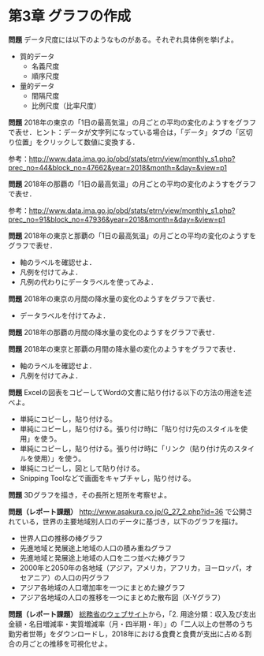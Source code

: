 # 第3章 グラフの作成

**問題** データ尺度には以下のようなものがある。それぞれ具体例を挙げよ。

* 質的データ
  * 名義尺度
  * 順序尺度
* 量的データ
  * 間隔尺度
  * 比例尺度（比率尺度）

**問題** 2018年の東京の「1日の最高気温」の月ごとの平均の変化のようすをグラフで表せ．ヒント：データが文字列になっている場合は，「データ」タブの「区切り位置」をクリックして数値に変換する．

参考：http://www.data.jma.go.jp/obd/stats/etrn/view/monthly_s1.php?prec_no=44&block_no=47662&year=2018&month=&day=&view=p1

**問題** 2018年の那覇の「1日の最高気温」の月ごとの平均の変化のようすをグラフで表せ．

参考：http://www.data.jma.go.jp/obd/stats/etrn/view/monthly_s1.php?prec_no=91&block_no=47936&year=2018&month=&day=&view=p1

**問題** 2018年の東京と那覇の「1日の最高気温」の月ごとの平均の変化のようすをグラフで表せ．

* 軸のラベルを確認せよ．
* 凡例を付けてみよ．
* 凡例の代わりにデータラベルを使ってみよ．

**問題** 2018年の東京の月間の降水量の変化のようすをグラフで表せ．

* データラベルを付けてみよ．

**問題** 2018年の那覇の月間の降水量の変化のようすをグラフで表せ．

**問題** 2018年の東京と那覇の月間の降水量の変化のようすをグラフで表せ．

* 軸のラベルを確認せよ．
* 凡例を付けてみよ．

**問題** Excelの図表をコピーしてWordの文書に貼り付ける以下の方法の用途を述べよ。

* 単純にコピーし，貼り付ける。
* 単純にコピーし，貼り付ける。張り付け時に「貼り付け先のスタイルを使用」を使う。
* 単純にコピーし，貼り付ける。張り付け時に「リンク（貼り付け先のスタイルを使用）」を使う。
* 単純にコピーし，図として貼り付ける。
* Snipping Toolなどで画面をキャプチャし，貼り付ける。

**問題** 3Dグラフを描き，その長所と短所を考察せよ。

**問題（レポート課題）** http://www.asakura.co.jp/G_27_2.php?id=36 で公開されている，世界の主要地域別人口のデータに基づき，以下のグラフを描け。

* 世界人口の推移の棒グラフ
* 先進地域と発展途上地域の人口の積み重ねグラフ
* 先進地域と発展途上地域の人口を二つ並べた棒グラフ
* 2000年と2050年の各地域（アジア，アメリカ，アフリカ，ヨーロッパ，オセアニア）の人口の円グラフ
* アジア各地域の人口増加率を一つにまとめた線グラフ
* アジア各地域の人口の推移を一つにまとめた散布図（X-Yグラフ）

 **問題（レポート課題）** [総務省のウェブサイト](http://www.stat.go.jp/data/kakei/longtime/#time2)から，「2. 用途分類：収入及び支出金額・名目増減率・実質増減率（月・四半期・年）」の「二人以上の世帯のうち勤労者世帯」をダウンロードし，2018年における食費と食費が支出に占める割合の月ごとの推移を可視化せよ。
